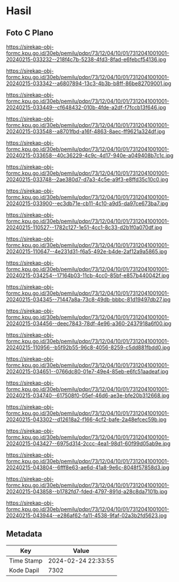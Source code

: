 # Hasil

## Foto C Plano

https://sirekap-obj-formc.kpu.go.id/30eb/pemilu/pdpr/73/12/04/10/01/7312041001001-20240215-033232--218f4c7b-5238-4fd3-8fad-e6febcf54136.jpg

https://sirekap-obj-formc.kpu.go.id/30eb/pemilu/pdpr/73/12/04/10/01/7312041001001-20240215-033342--a6807894-13c3-4b3b-b8ff-86be82709001.jpg

https://sirekap-obj-formc.kpu.go.id/30eb/pemilu/pdpr/73/12/04/10/01/7312041001001-20240215-033449--cf648432-010b-4fde-a2df-f7fccb13f646.jpg

https://sirekap-obj-formc.kpu.go.id/30eb/pemilu/pdpr/73/12/04/10/01/7312041001001-20240215-033548--a8701fbd-a16f-4863-8aec-ff9621a324df.jpg

https://sirekap-obj-formc.kpu.go.id/30eb/pemilu/pdpr/73/12/04/10/01/7312041001001-20240215-033658--40c36229-4c9c-4d17-940e-a049408b7c1c.jpg

https://sirekap-obj-formc.kpu.go.id/30eb/pemilu/pdpr/73/12/04/10/01/7312041001001-20240215-033748--2ae380d7-d7a3-4c5e-a9f3-e8ffd35c10c0.jpg

https://sirekap-obj-formc.kpu.go.id/30eb/pemilu/pdpr/73/12/04/10/01/7312041001001-20240215-033900--ec3db71e-cb11-4c10-a9d5-da97ce673ba7.jpg

https://sirekap-obj-formc.kpu.go.id/30eb/pemilu/pdpr/73/12/04/10/01/7312041001001-20240215-110527--1782c127-1e51-4cc1-8c33-d2b1f0a070df.jpg

https://sirekap-obj-formc.kpu.go.id/30eb/pemilu/pdpr/73/12/04/10/01/7312041001001-20240215-110647--4e231d31-f6a5-492e-b4de-2af12a9a5865.jpg

https://sirekap-obj-formc.kpu.go.id/30eb/pemilu/pdpr/73/12/04/10/01/7312041001001-20240215-034254--17164b03-11cb-4cc0-85bf-e857b440042f.jpg

https://sirekap-obj-formc.kpu.go.id/30eb/pemilu/pdpr/73/12/04/10/01/7312041001001-20240215-034345--71447a8a-73c8-49db-bbbc-81d19497db27.jpg

https://sirekap-obj-formc.kpu.go.id/30eb/pemilu/pdpr/73/12/04/10/01/7312041001001-20240215-034456--deec7843-78df-4e96-a360-2437918a6f00.jpg

https://sirekap-obj-formc.kpu.go.id/30eb/pemilu/pdpr/73/12/04/10/01/7312041001001-20240215-110956--b5f92b55-96c8-4056-8259-c5dd881fbdd0.jpg

https://sirekap-obj-formc.kpu.go.id/30eb/pemilu/pdpr/73/12/04/10/01/7312041001001-20240215-034651--0766dc80-01e7-49e4-85eb-e6fc51aadeaf.jpg

https://sirekap-obj-formc.kpu.go.id/30eb/pemilu/pdpr/73/12/04/10/01/7312041001001-20240215-034740--617508f0-05ef-46d6-ae3e-bfe20b312668.jpg

https://sirekap-obj-formc.kpu.go.id/30eb/pemilu/pdpr/73/12/04/10/01/7312041001001-20240215-043302--d12618a2-f166-4cf2-bafe-2a48efcec59b.jpg

https://sirekap-obj-formc.kpu.go.id/30eb/pemilu/pdpr/73/12/04/10/01/7312041001001-20240215-043427--6975d314-2ccc-4ea1-98d1-60f99d05ab9e.jpg

https://sirekap-obj-formc.kpu.go.id/30eb/pemilu/pdpr/73/12/04/10/01/7312041001001-20240215-043804--6fff8e63-ae6d-41a8-9e6c-8048f57858d3.jpg

https://sirekap-obj-formc.kpu.go.id/30eb/pemilu/pdpr/73/12/04/10/01/7312041001001-20240215-043858--b1782fd7-fded-4797-891d-a28c8da7101b.jpg

https://sirekap-obj-formc.kpu.go.id/30eb/pemilu/pdpr/73/12/04/10/01/7312041001001-20240215-043944--e286af62-fa11-4538-9faf-02a3b2fd5623.jpg


## Metadata

| Key        | Value               |
| ---------- | ------------------- |
| Time Stamp | 2024-02-24 22:33:55 |
| Kode Dapil | 7302                |



